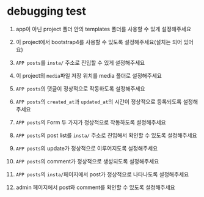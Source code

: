 # debugging test



1) app이 아닌 project 폴더 안의 templates 폴더를 사용할 수 있게 설정해주세요



2) 이 project에서 bootstrap4를 사용할 수 있도록 설정해주세요(설치는 되어 있어요)



3) `APP posts`를 `insta/` 주소로 진입할 수 있게 설정해주세요



4) 이 project의 `media`파일 저장 위치를 media 폴더로 설정해주세요



5) `APP posts`의 댓글이 정상적으로 작동하도록 설정해주세요



6) `APP posts`의 `created_at`과 `updated_at`의 시간이 정상적으로 등록되도록 설정해주세요



7) `APP posts`의 Form 두 가지가 정상적으로 작동하도록 설정해주세요



8) `APP posts`의 post list를 `insta/` 주소로 진입해서 확인할 수 있도록 설정해주세요



9) `APP posts`의 update가 정상적으로 이루어지도록 설정해주세요



10) `APP posts`의 comment가 정상적으로 생성되도록 설정해주세요



11) `APP posts`의 `insta/`페이지에서 post가 정상적으로 나타나도록 설정해주세요



12) admin 페이지에서 post와 comment를 확인할 수 있도록 설정해주세요